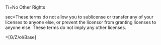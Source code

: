 Ti=No Other Rights

sec=These terms do not allow you to sublicense or transfer any of your licenses to anyone else, or prevent the licensor from granting licenses to anyone else.  These terms do not imply any other licenses.

=[G/Z/ol/Base]

